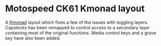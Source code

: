 # Motospeed CK61 Kmonad layout

A [Kmonad](https://github.com/kmonad/kmonad) layout which fixes a few of the issues with toggling layers.
Capslocks has been remapped to control access to a secondary layer containing most of the original functions.
Media control keys and a grave key have also been added.
